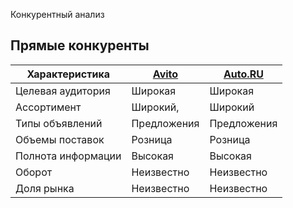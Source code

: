 Конкурентный анализ

## Прямые конкуренты

| Характеристика     | [Avito](https://avito.ru/) | [Auto.RU](https://auto.ru) |     
|--------------------|----------------------------|----------------------------|
| Целевая аудитория  | Широкая                    | Широкая                    |   
| Ассортимент        | Широкий,                   | Широкий                    |
| Типы объявлений    | Предложения                | Предложения                | 
| Объемы поставок    | Розница                    | Розница                    | 
| Полнота информации | Высокая                    | Высокая                    | 
| Оборот             | Неизвестно                 | Неизвестно                 | 
| Доля рынка         | Неизвестно                 | Неизвестно                 |

